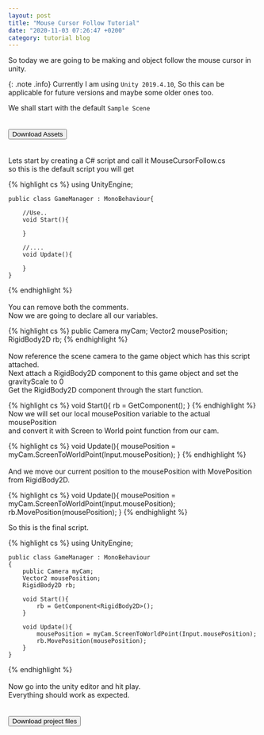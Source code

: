 ```yaml
---
layout: post
title: "Mouse Cursor Follow Tutorial"
date: "2020-11-03 07:26:47 +0200"
category: tutorial blog 
---
```


 So today we are going to be making and object follow the mouse cursor in unity. 

{: .note .info}
Currently I am using `Unity 2019.4.10`, So this can be applicable for future versions and maybe some older ones too. 


We shall start with the default `Sample Scene` \
\
\
<a href="{{ '/zips/Follow.zip' | relative_url }}"><button>Download Assets <i class="fas fa-download"></i></button></a> \
\
\
Lets start by creating a C# script and call it MouseCursorFollow.cs \
so this is the default script you will get 


{% highlight cs %}
    using UnityEngine;

    public class GameManager : MonoBehaviour{
        
        //Use..
        void Start(){
            
        }

        //....
        void Update(){

        }
    }
{% endhighlight %}
\
\
You can remove both the comments. \
Now we are going to declare all our variables. 


{% highlight cs %}
    public Camera myCam;
    Vector2 mousePosition;
    RigidBody2D rb;
{% endhighlight %}
\
\
Now reference the scene camera to the game object which has this script attached. \
Next attach a RigidBody2D component to this game object and set the gravityScale to 0 \
Get the RigidBody2D component through the start function. 


{% highlight cs %}
    void Start(){
        rb = GetComponent<RigidBody2D>();
    }
{% endhighlight %}
\
Now we will set our local mousePosition variable to the actual mousePosition \
and convert it with Screen to World point function from our cam. 


{% highlight cs %}
    void Update(){
        mousePosition = myCam.ScreenToWorldPoint(Input.mousePosition);
    }
{% endhighlight %}
\
\
And we move our current position to the mousePosition with MovePosition from RigidBody2D. 

{% highlight cs %}
    void Update(){
        mousePosition = myCam.ScreenToWorldPoint(Input.mousePosition);
        rb.MovePosition(mousePosition);
    }
{% endhighlight %}

So this is the final script. 

{% highlight cs %}
    using UnityEngine;

    public class GameManager : MonoBehaviour
    {
        public Camera myCam;
        Vector2 mousePosition;
        RigidBody2D rb;

        void Start(){
            rb = GetComponent<RigidBody2D>();
        }

        void Update(){
            mousePosition = myCam.ScreenToWorldPoint(Input.mousePosition);
            rb.MovePosition(mousePosition);
        }
    }
{% endhighlight %}
\
\
Now go into the unity editor and hit play. \
Everything should work as expected. \
\
\
<a href="https://github.com/jekyll/jekyll/archive/master.zip"><button>Download project files <i class="fas fa-download"></i></button></a> 